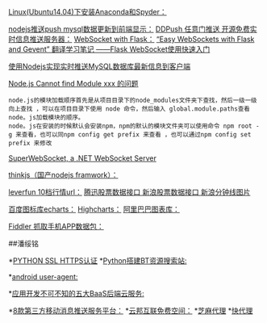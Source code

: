 [Linux(Ubuntu14.04)下安装Anaconda和Spyder：](http://www.linuxdiyf.com/linux/20903.html)

[nodejs推送push mysql数据更新到前端显示：](http://www.zuidaima.com/share/2082681790860288.htm)
[DDPush  任意门推送  开源免费实时信息推送服务器：](http://www.ddpush.net/)
[WebSocket with Flask：](http://www.cnblogs.com/ymy124/p/4514114.html)
[“Easy WebSockets with Flask and Gevent” 翻译学习笔记 ——Flask WebSocket使用快速入门](http://www.cnblogs.com/KattyJoy/archive/2016/08/16/5777356.html)

[使用Nodejs实现实时推送MySQL数据库最新信息到客户端](http://www.bubuko.com/infodetail-285888.html)

[Node.js Cannot find Module xxx 的问题](http://www.nikest.com/web/jswd/2015/0225/122092.html)
```
node.js的模块加载顺序首先是从项目目录下的node_modules文件夹下查找，然后一级一级向上查找 ，可以在项目目录下使用 node 命令，然后输入 global.module.paths查看node。js加载模块的顺序。
node。js在安装的时候默认会安装npm，npm的默认的模块文件夹可以使用命令 npm root -g 来查看，也可以同npm config get prefix 来查看 ，也可以通过npm config set prefix 来修改
```
[SuperWebSocket, a .NET WebSocket Server](http://superwebsocket.codeplex.com/SourceControl/latest#README.TXT)

[thinkjs（国产nodejs framwork）：](https://thinkjs.org)

[leverfun 10档行情url：](https://app.leverfun.com/timelyInfo/timelyOrderForm?stockCode=000001)
[腾迅股票数据接口 ](http://blog.csdn.net/ustbhacker/article/details/8365756)
[新浪股票数据接口 ](http://blog.csdn.net/simon803/article/details/7784682)
[新浪分钟线图片 ](http://image.sinajs.cn/newchart/min/n/sh000001.gif)

[百度图标库echarts：](http://echarts.baidu.com/)
[Highcharts：](http://www.hcharts.cn/)
[阿里巴巴图表库：](https://g2.alipay.com/)

[Fiddler 抓取手机APP数据包：](http://www.cnblogs.com/yunspider/p/5043337.html)

##潘绥铭

*[PYTHON SSL HTTPS认证](https://urllib3.readthedocs.io/en/latest/user-guide.html#ssl)
*[Python搭建BT资源搜索站:](http://www.au92.com/archives/P-y-t-h-o-n-da-jian-B-T-zi-yuan-sou-suo-zhan-yi.html)

*[android user-agent:](https://github.com/piwik/device-detector/pull/5390/files)

*[应用开发不可不知的五大BaaS后端云服务:](http://blog.csdn.net/u013164293/article/details/51219688)
 
*[8款第三方移动消息推送服务平台：](http://www.csdn.net/article/2013-09-10/2816885-8-push-service-for-mobile-developers)
*[云邦互联免费空间：](http://www.yunzz.net/host/free.html)
*[芝麻代理](http://ip.mengdie.com/)
*[快代理](http://www.kuaidaili.com/pricing/)
